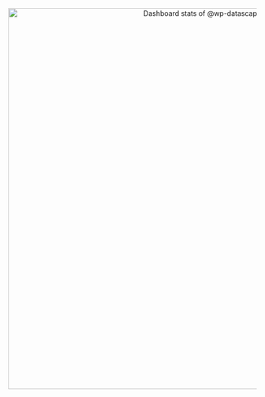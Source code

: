 <!-- Copy-paste in your Readme.md file -->

<a href="https://next.ossinsight.io/widgets/official/compose-user-dashboard-stats?user_id=235778821" target="_blank" style="display: block" align="center">
  <picture>
    <source media="(prefers-color-scheme: dark)" srcset="https://next.ossinsight.io/widgets/official/compose-user-dashboard-stats/thumbnail.png?user_id=235778821&image_size=auto&color_scheme=dark" width="771" height="auto">
    <img alt="Dashboard stats of @wp-datascape" src="https://next.ossinsight.io/widgets/official/compose-user-dashboard-stats/thumbnail.png?user_id=235778821&image_size=auto&color_scheme=light" width="771" height="auto">
  </picture>
</a>

<!-- Made with [OSS Insight](https://ossinsight.io/) -->

